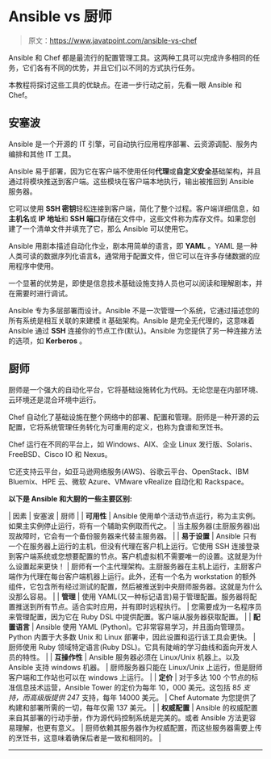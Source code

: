 # Ansible vs 厨师

> 原文：<https://www.javatpoint.com/ansible-vs-chef>

Ansible 和 Chef 都是最流行的配置管理工具。这两种工具可以完成许多相同的任务，它们各有不同的优势，并且它们以不同的方式执行任务。

本教程将探讨这些工具的优缺点。在进一步行动之前，先看一眼 Ansible 和 Chef。

## 安塞波

Ansible 是一个开源的 IT 引擎，可自动执行应用程序部署、云资源调配、服务内编排和其他 IT 工具。

Ansible 易于部署，因为它在客户端不使用任何**代理**或**自定义安全**基础架构，并且通过将模块推送到客户端。这些模块在客户端本地执行，输出被推回到 Ansible 服务器。

它可以使用 **SSH 密钥**轻松连接到客户端，简化了整个过程。客户端详细信息，如**主机名**或 **IP 地址**和 **SSH 端口**存储在文件中，这些文件称为库存文件。如果您创建了一个清单文件并填充了它，那么 Ansible 可以使用它。

Ansible 用剧本描述自动化作业，剧本用简单的语言，即 **YAML** 。YAML 是一种人类可读的数据序列化语言&，通常用于配置文件，但它可以在许多存储数据的应用程序中使用。

一个显著的优势是，即使是信息技术基础设施支持人员也可以阅读和理解剧本，并在需要时进行调试。

Ansible 专为多层部署而设计。Ansible 不是一次管理一个系统，它通过描述您的所有系统是相互关联的来建模 it 基础架构。Ansible 是完全无代理的，这意味着 Ansible 通过 **SSH** 连接你的节点工作(默认)。Ansible 为您提供了另一种连接方法的选项，如 **Kerberos** 。

## 厨师

厨师是一个强大的自动化平台，它将基础设施转化为代码。无论您是在内部环境、云环境还是混合环境中运行。

Chef 自动化了基础设施在整个网络中的部署、配置和管理。厨师是一种开源的云配置，它将系统管理任务转化为可重用的定义，也称为食谱和烹饪书。

Chef 运行在不同的平台上，如 Windows、AIX、企业 Linux 发行版、Solaris、FreeBSD、Cisco IO 和 Nexus。

它还支持云平台，如亚马逊网络服务(AWS)、谷歌云平台、OpenStack、IBM Bluemix、HPE 云、微软 Azure、VMware vRealize 自动化和 Rackspace。

**以下是 Ansible 和大厨的一些主要区别:**

| 因素 | 安塞波 | 厨师 |
| **可用性** | Ansible 使用单个活动节点运行，称为主实例。如果主实例停止运行，将有一个辅助实例取而代之。 | 当主服务器(主厨服务器)出现故障时，它会有一个备份服务器来代替主服务器。 |
| **易于设置** | Ansible 只有一个在服务器上运行的主机，但没有代理在客户机上运行。它使用 SSH 连接登录到客户端系统或您想要配置的节点。客户机虚拟机不需要唯一的设置。这就是为什么设置起来更快！ | 厨师有一个主代理架构。主厨服务器在主机上运行，主厨客户端作为代理在每台客户端机器上运行。此外，还有一个名为 workstation 的额外组件，它包含所有经过测试的配置，然后被推送到中央厨师服务器。这就是为什么没那么容易。 |
| **管理** | 使用 YAML(又一种标记语言)易于管理配置。服务器将配置推送到所有节点。适合实时应用，并有即时远程执行。 | 您需要成为一名程序员来管理配置，因为它在 Ruby DSL 中提供配置。客户端从服务器获取配置。 |
| **配置语言** | Ansible 使用 YAML (Python)。它非常容易学习，并且面向管理员。Python 内置于大多数 Unix 和 Linux 部署中，因此设置和运行该工具会更快。 | 厨师使用 Ruby 领域特定语言(Ruby DSL)。它具有陡峭的学习曲线和面向开发人员的特性。 |
| **互操作性** | Ansible 服务器必须在 Linux/Unix 机器上。以及 Ansible 支持 windows 机器。 | 厨师服务器只能在 Linux/Unix 上运行，但是厨师客户端和工作站也可以在 windows 上运行。 |
| **定价** | 对于多达 100 个节点的标准信息技术运营，Ansible Tower 的定价为每年 10，000 美元。这包括 8*5 支持，而高级版提供 24*7 支持，每年 14000 美元。 | Chef Automate 为您提供了构建和部署所需的一切，每年仅需 137 美元。 |
| **权威配置** | Ansible 的权威配置来自其部署的行动手册，作为源代码控制系统是完美的。或者 Ansible 方法更容易理解，也更有意义。 | 厨师依赖其服务器作为权威配置，而这些服务器需要上传的烹饪书，这意味着确保后者是一致和相同的。 |

* * *